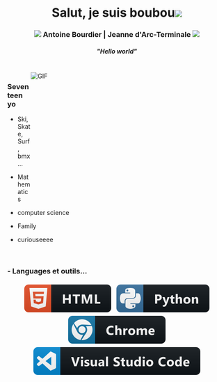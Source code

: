 <div align="center">
    <h1>Salut, je suis boubou<img src="https://media.giphy.com/media/hvRJCLFzcasrR4ia7z/giphy.gif" width="25px"> </h1> 
 </div>

 <div align="center">
 <h3><img src="https://media.giphy.com/media/WUlplcMpOCEmTGBtBW/giphy.gif" width="30"> Antoine Bourdier | Jeanne d'Arc-Terminale <img src="https://media.giphy.com/media/WUlplcMpOCEmTGBtBW/giphy.gif" width="30"></h3>
 </div>
 
  <h5 align="center">
    <i>"Hello world"</i>
   </h5>
  
  
 <br />
 <img align="right" height="270px" width="450px" alt="GIF" src="https://media.giphy.com/media/RbDKaczqWovIugyJmW/giphy.gif" />
 <p align="center">
   <h3> Seventeen yo</h3>
 </p>
 
  - Ski, Skate, Surf, bmx...
  
  - Mathematics 
    
  - computer science
 
  - Family
  
  - curiouseeee

 <br />
 
 ### - Languages et outils...
 
 <p align="center">
   <img src="https://raw.githubusercontent.com/8bithemant/8bithemant/master/svg/dev/languages/html.svg" alt="html" style="vertical-align:top; margin:4px">    
   <img src="https://raw.githubusercontent.com/8bithemant/8bithemant/master/svg/dev/languages/python.svg" alt="python" style="vertical-align:top; margin:4px">
   <img src="https://raw.githubusercontent.com/8bithemant/8bithemant/master/svg/dev/misc/chrome.svg" alt="chrome" style="vertical-align:top; margin:4px">
   <img src="https://raw.githubusercontent.com/8bithemant/8bithemant/master/svg/dev/tools/visualstudio_code.svg" alt="vscode" style="vertical-align:top; margin:4px">
 </p>
 
 
 <br />
